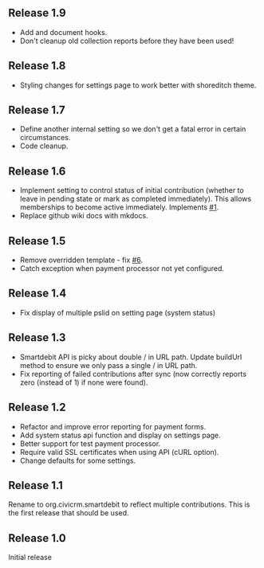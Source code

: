 ## Release 1.9
* Add and document hooks.
* Don't cleanup old collection reports before they have been used!

## Release 1.8
* Styling changes for settings page to work better with shoreditch theme.

## Release 1.7
* Define another internal setting so we don't get a fatal error in certain circumstances.
* Code cleanup.

## Release 1.6
* Implement setting to control status of initial contribution (whether to leave in pending state 
or mark as completed immediately). This allows memberships to become active immediately. Implements [#1](https://github.com/mattwire/org.civicrm.smartdebit/issues/1).
* Replace github wiki docs with mkdocs.

## Release 1.5
* Remove overridden template - fix [#6](https://github.com/mattwire/org.civicrm.smartdebit/issues/6).
* Catch exception when payment processor not yet configured.

## Release 1.4
* Fix display of multiple pslid on setting page (system status)

## Release 1.3
* Smartdebit API is picky about double / in URL path. Update buildUrl method to ensure we only pass a single / in URL path.
* Fix reporting of failed contributions after sync (now correctly reports zero (instead of 1) if none were found).

## Release 1.2
* Refactor and improve error reporting for payment forms.
* Add system status api function and display on settings page.
* Better support for test payment processor.
* Require valid SSL certificates when using API (cURL option).
* Change defaults for some settings.

## Release 1.1 
Rename to org.civicrm.smartdebit to reflect multiple contributions. This is the first release that should be used. 

## Release 1.0
Initial release
